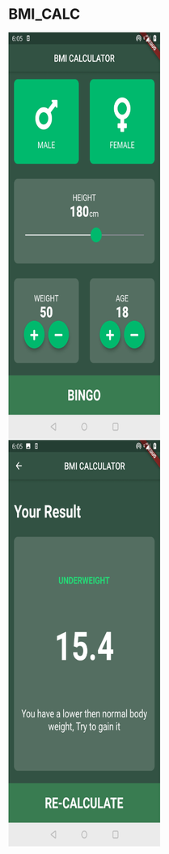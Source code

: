 # BMI_CALC





<img src="Screenshot_20200621-180508.jpg"  width="300" height="800" >

<img src="Screenshot_20200621-180516.jpg" width="300" height="800" class="center">


